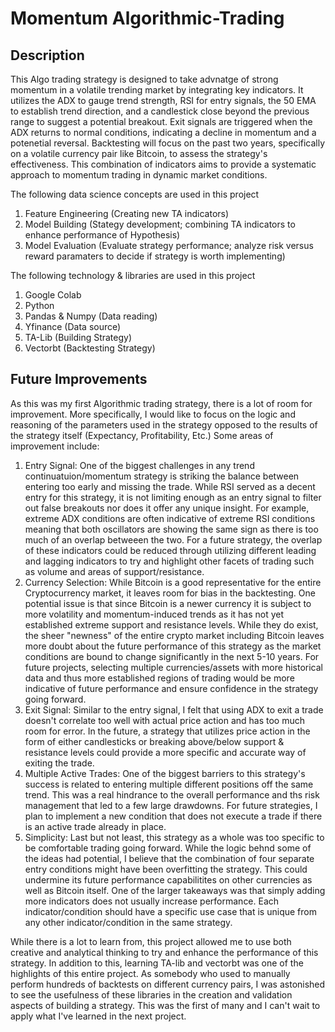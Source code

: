 # Momentum Algorithmic-Trading 
## Description
This Algo trading strategy is designed to take advnatge of strong momentum in a volatile trending market by integrating key indicators. It utilizes the ADX to gauge trend strength, RSI for entry signals, the 50 EMA to establish trend direction, and a candlestick close beyond the previous range to suggest a potential breakout. Exit signals are triggered when the ADX returns to normal conditions, indicating a decline in momentum and a potenetial reversal. Backtesting will focus on the past two years, specifically on a volatile currency pair like Bitcoin, to assess the strategy's effectiveness. This combination of indicators aims to provide a systematic approach to momentum trading in dynamic market conditions.

The following data science concepts are used in this project
1. Feature Engineering (Creating new TA indicators)
2. Model Building (Stategy development; combining TA indicators to enhance performance of Hypothesis)
3. Model Evaluation (Evaluate strategy performance; analyze risk versus reward paramaters to decide if strategy is worth implementing)

The following technology & libraries are used in this project
1. Google Colab
2. Python
3. Pandas & Numpy (Data reading)
4. Yfinance (Data source)
5. TA-Lib (Building Strategy)
6. Vectorbt (Backtesting Strategy)

## Future Improvements
As this was my first Algorithmic trading strategy, there is a lot of room for improvement. More specifically, I would like to focus on the logic and reasoning of the parameters used in the strategy opposed to the results of the strategy itself (Expectancy, Profitability, Etc.) Some areas of improvement include:
1. Entry Signal:
   One of the biggest challenges in any trend continuatuion/momentum strategy is striking the balance between entering too early and missing the trade. While RSI served as a decent entry for this strategy, it is not limiting enough as an entry signal to filter out false breakouts nor does it offer any unique insight. For example, extreme ADX conditions are often indicative of extreme RSI conditions meaning that both oscillators are showing the same sign as there is too much of an overlap betweeen the two. For a future strategy, the overlap of these indicators could be reduced through utilizing different leading and lagging indicators to try and highlight other facets of trading such as volume and areas of support/resistance.
2. Currency Selection:
   While Bitcoin is a good representative for the entire Cryptocurrency market, it leaves room for bias in the backtesting. One potential issue is that since Bitcoin is a newer currency it is subject to more volatility and momentum-induced trends as it has not yet established extreme support and resistance levels. While they do exist, the sheer "newness" of the entire crypto market including Bitcoin leaves more doubt about the future performance of this strategy as the market conditions are bound to change significantly in the next 5-10 years. For future projects, selecting multiple currencies/assets with more historical data and thus more established regions of trading would be more indicative of future performance and ensure confidence in the strategy going forward.
3. Exit Signal:
   Similar to the entry signal, I felt that using ADX to exit a trade doesn't correlate too well with actual price action and has too much room for error. In the future, a strategy that utilizes price action in the form of either candlesticks or breaking above/below support & resistance levels could provide a more specific and accurate way of exiting the trade.
4. Multiple Active Trades:
   One of the biggest barriers to this strategy's success is related to entering multiple different positions off the same trend. This was a real hindrance to the overall performance and ths risk management that led to a few large drawdowns. For future strategies, I plan to implement a new condition that does not execute a trade if there is an active trade already in place.
5. Simplicity:
   Last but not least, this strategy as a whole was too specific to be comfortable trading going forward. While the logic behnd some of the ideas had potential, I believe that the combination of four separate entry conditions might have been overfitting the strategy. This could undermine its future performance capabilitites on other currencies as well as Bitcoin itself. One of the larger takeaways was that simply adding more indicators does not usually increase performance. Each indicator/condition should have a specific use case that is unique from any other indicator/condition in the same strategy.

While there is a lot to learn from, this project allowed me to use both creative and analytical thinking to try and enhance the performance of this strategy. In addition to this, learning TA-lib and vectorbt was one of the highlights of this entire project. As somebody who used to manually perform hundreds of backtests on different currency pairs, I was astonished to see the usefulness of these libraries in the creation and validation aspects of building a strategy. This was the first of many and I can't wait to apply what I've learned in the next project.
